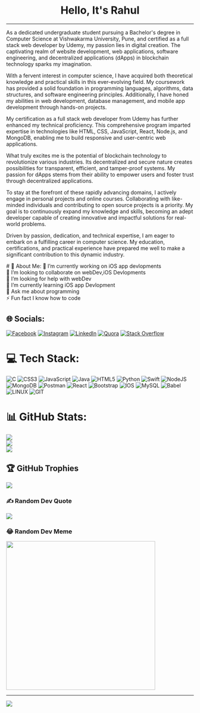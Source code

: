 <h1 align="center">Hello, It's Rahul</h1>
<hr>
<p>
  As a dedicated undergraduate student pursuing a Bachelor's degree in Computer Science at Vishwakarma University, Pune, and certified as a full stack web developer by Udemy, my passion lies in digital creation. The captivating realm of website development, web applications, software engineering, and decentralized applications (dApps) in blockchain technology sparks my imagination.

With a fervent interest in computer science, I have acquired both theoretical knowledge and practical skills in this ever-evolving field. My coursework has provided a solid foundation in programming languages, algorithms, data structures, and software engineering principles. Additionally, I have honed my abilities in web development, database management, and mobile app development through hands-on projects.

My certification as a full stack web developer from Udemy has further enhanced my technical proficiency. This comprehensive program imparted expertise in technologies like HTML, CSS, JavaScript, React, Node.js, and MongoDB, enabling me to build responsive and user-centric web applications.

What truly excites me is the potential of blockchain technology to revolutionize various industries. Its decentralized and secure nature creates possibilities for transparent, efficient, and tamper-proof systems. My passion for dApps stems from their ability to empower users and foster trust through decentralized applications.

To stay at the forefront of these rapidly advancing domains, I actively engage in personal projects and online courses. Collaborating with like-minded individuals and contributing to open source projects is a priority. My goal is to continuously expand my knowledge and skills, becoming an adept developer capable of creating innovative and impactful solutions for real-world problems.

Driven by passion, dedication, and technical expertise, I am eager to embark on a fulfilling career in computer science. My education, certifications, and practical experience have prepared me well to make a significant contribution to this dynamic industry.
</p>
# 💫 About Me:
🔭 I’m currently working on iOS app devlopments<br>👯 I’m looking to collaborate on webDev,iOS Devlopments<br>🤝 I’m looking for help with webDev<br>🌱 I’m currently learning iOS app Devlopment<br>💬 Ask me about programming<br>⚡ Fun fact I know how to code


## 🌐 Socials:
[![Facebook](https://img.shields.io/badge/Facebook-%231877F2.svg?logo=Facebook&logoColor=white)](https://facebook.com/rahulaauji.30.0) [![Instagram](https://img.shields.io/badge/Instagram-%23E4405F.svg?logo=Instagram&logoColor=white)](https://instagram.com/rahulaauji_30) [![LinkedIn](https://img.shields.io/badge/LinkedIn-%230077B5.svg?logo=linkedin&logoColor=white)](https://linkedin.com/in/rahul-parihar-028200277) [![Quora](https://img.shields.io/badge/Quora-%23B92B27.svg?logo=Quora&logoColor=white)](https://quora.com/profile/rahulaauji) [![Stack Overflow](https://img.shields.io/badge/-Stackoverflow-FE7A16?logo=stack-overflow&logoColor=white)](https://stackoverflow.com/users/rahul-aauji) 

# 💻 Tech Stack:
![C](https://img.shields.io/badge/c-%2300599C.svg?style=for-the-badge&logo=c&logoColor=white) ![CSS3](https://img.shields.io/badge/css3-%231572B6.svg?style=for-the-badge&logo=css3&logoColor=white) ![JavaScript](https://img.shields.io/badge/javascript-%23323330.svg?style=for-the-badge&logo=javascript&logoColor=%23F7DF1E) ![Java](https://img.shields.io/badge/java-%23ED8B00.svg?style=for-the-badge&logo=java&logoColor=white) ![HTML5](https://img.shields.io/badge/html5-%23E34F26.svg?style=for-the-badge&logo=html5&logoColor=white) ![Python](https://img.shields.io/badge/python-3670A0?style=for-the-badge&logo=python&logoColor=ffdd54) ![Swift](https://img.shields.io/badge/swift-F54A2A?style=for-the-badge&logo=swift&logoColor=white) ![NodeJS](https://img.shields.io/badge/node.js-6DA55F?style=for-the-badge&logo=node.js&logoColor=white) ![MongoDB](https://img.shields.io/badge/MongoDB-%234ea94b.svg?style=for-the-badge&logo=mongodb&logoColor=white) ![Postman](https://img.shields.io/badge/Postman-FF6C37?style=for-the-badge&logo=postman&logoColor=white) ![React](https://img.shields.io/badge/react-%2320232a.svg?style=for-the-badge&logo=react&logoColor=%2361DAFB) ![Bootstrap](https://img.shields.io/badge/bootstrap-%23563D7C.svg?style=for-the-badge&logo=bootstrap&logoColor=white) ![IOS](https://img.shields.io/badge/IOS-%2320232a.svg?style=for-the-badge&logo=apple&logoColor=white) ![MySQL](https://img.shields.io/badge/mysql-%2300f.svg?style=for-the-badge&logo=mysql&logoColor=white) ![Babel](https://img.shields.io/badge/Babel-F9DC3e?style=for-the-badge&logo=babel&logoColor=black) ![LINUX](https://img.shields.io/badge/Linux-FCC624?style=for-the-badge&logo=linux&logoColor=black) ![GIT](https://img.shields.io/badge/Git-fc6d26?style=for-the-badge&logo=git&logoColor=white)
# 📊 GitHub Stats:
![](https://github-readme-stats.vercel.app/api?username=rahulaauji-30&theme=dark&hide_border=false&include_all_commits=false&count_private=false)<br/>
![](https://github-readme-streak-stats.herokuapp.com/?user=rahulaauji-30&theme=dark&hide_border=false)<br/>
![](https://github-readme-stats.vercel.app/api/top-langs/?username=rahulaauji-30&theme=dark&hide_border=false&include_all_commits=false&count_private=false&layout=compact)

## 🏆 GitHub Trophies
![](https://github-profile-trophy.vercel.app/?username=rahulaauji-30&theme=gruvbox&no-frame=false&no-bg=false&margin-w=4)

### ✍️ Random Dev Quote
![](https://quotes-github-readme.vercel.app/api?type=horizontal&theme=radical)

### 😂 Random Dev Meme
<img src='https://randommeme-five.vercel.app/' style="height: 400px;"/>

---
[![](https://visitcount.itsvg.in/api?id=rahulaauji-30&icon=0&color=0)](https://visitcount.itsvg.in)

<!-- Proudly created with GPRM ( https://gprm.itsvg.in ) -->
